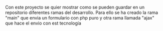 Con este proyecto se quier mostrar como se pueden guardar en un repositorio diferentes ramas del desarrollo. Para ello se ha creado la rama "main" que envia un formulario con php puro y otra rama llamada "ajax" que hace el envio con est tecnología
